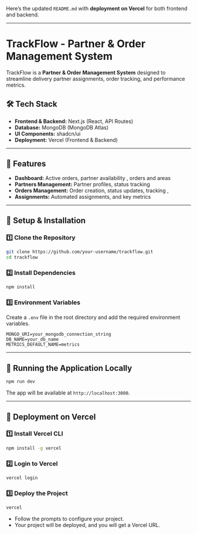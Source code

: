 Here’s the updated `README.md` with **deployment on Vercel** for both frontend and backend.  

---

# **TrackFlow - Partner & Order Management System**  

TrackFlow is a **Partner & Order Management System** designed to streamline delivery partner assignments, order tracking, and performance metrics.  

## **🛠️ Tech Stack**  

- **Frontend & Backend:** Next.js (React, API Routes)  
- **Database:** MongoDB (MongoDB Atlas)  
- **UI Components:** shadcn/ui
- **Deployment:** Vercel (Frontend & Backend)  

---

## **📌 Features**  

- **Dashboard:** Active orders, partner availability  , orders and areas
- **Partners Management:** Partner profiles, status tracking  
- **Orders Management:** Order creation, status updates, tracking ,
- **Assignments:** Automated assignments, and key metrics

---

## **🚀 Setup & Installation**  

### **1️⃣ Clone the Repository**  
```sh
git clone https://github.com/your-username/trackflow.git
cd trackflow
```

### **2️⃣ Install Dependencies**  
```sh
npm install
```

### **3️⃣ Environment Variables**  
Create a `.env` file in the root directory and add the required environment variables.  

```env
MONGO_URI=your_mongodb_connection_string
DB_NAME=your_db_name
METRICS_DEFAULT_NAME=metrics
```

---

## **🏃 Running the Application Locally**  

```sh
npm run dev
```
The app will be available at `http://localhost:3000`.  

---

## **🚀 Deployment on Vercel**  

### **1️⃣ Install Vercel CLI**  
```sh
npm install -g vercel
```

### **2️⃣ Login to Vercel**  
```sh
vercel login
```

### **3️⃣ Deploy the Project**  
```sh
vercel
```
- Follow the prompts to configure your project.  
- Your project will be deployed, and you will get a Vercel URL.  
